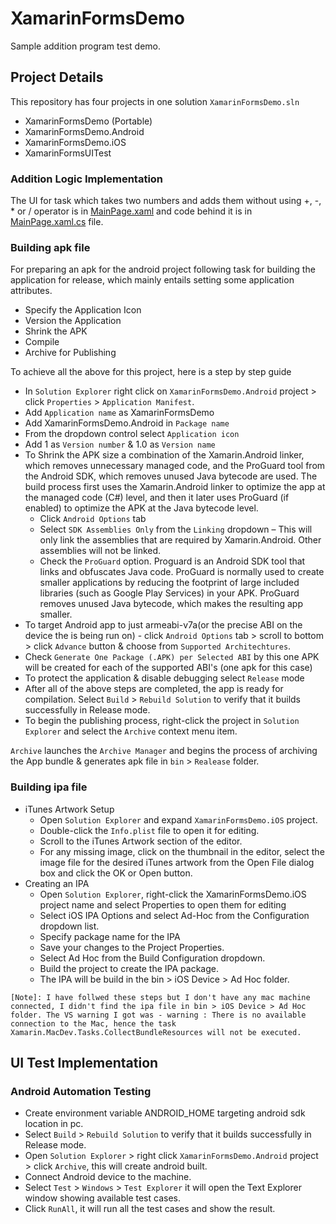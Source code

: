 # XamarinFormsDemo
Sample addition program test demo. 

## Project Details
This repository has four projects in one solution `XamarinFormsDemo.sln`
* XamarinFormsDemo (Portable)
* XamarinFormsDemo.Android
* XamarinFormsDemo.iOS
* XamarinFormsUITest

### Addition Logic Implementation
The UI for task which takes two numbers and adds them without using +, -, * or / operator is in [MainPage.xaml](https://github.com/ksarang2009/XamarinFormsDemo/blob/master/XamarinFormsDemo/XamarinFormsDemo/XamarinFormsDemo/MainPage.xaml) and code behind it is in [MainPage.xaml.cs](https://github.com/ksarang2009/XamarinFormsDemo/blob/master/XamarinFormsDemo/XamarinFormsDemo/XamarinFormsDemo/MainPage.xaml.cs) file.

### Building apk file
For preparing an apk for the android project following task for building the application for release, which mainly entails setting some application attributes.
  * Specify the Application Icon
  * Version the Application
  * Shrink the APK
  * Compile
  * Archive for Publishing
  
To achieve all the above for this project, here is a step by step guide
* In `Solution Explorer` right click on `XamarinFormsDemo.Android` project > click `Properties` > `Application Manifest`.
* Add `Application name` as XamarinFormsDemo
* Add XamarinFormsDemo.Android in `Package name`
* From the dropdown control select `Application icon`
* Add 1 as `Version number` & 1.0 as `Version name`
* To Shrink the APK size a combination of the Xamarin.Android linker, which removes unnecessary managed code, and the ProGuard tool from the Android SDK, which removes unused Java bytecode are used. The build process first uses the Xamarin.Android linker to optimize the app at the managed code (C#) level, and then it later uses ProGuard (if enabled) to optimize the APK at the Java bytecode level.
  * Click `Android Options` tab
  * Select `SDK Assemblies Only` from the `Linking` dropdown – This will only link the assemblies that are required by Xamarin.Android. Other assemblies will not be linked.
  * Check the `ProGuard` option. Proguard is an Android SDK tool that links and obfuscates Java code. ProGuard is normally used to create smaller applications by reducing the footprint of large included libraries (such as Google Play Services) in your APK. ProGuard removes unused Java bytecode, which makes the resulting app smaller.
* To target Android app to just armeabi-v7a(or the precise ABI on the device the is being run on) - click `Android Options` tab > scroll to bottom > click `Advance` button & choose from `Supported Architechtures`.
* Check `Generate One Package (.APK) per Selected ABI` by this one APK will be created for each of the supported ABI's (one apk for this case)
* To protect the application & disable debugging select `Release` mode
* After all of the above steps are completed, the app is ready for compilation. Select `Build` > `Rebuild Solution` to verify that it builds successfully in Release mode.
* To begin the publishing process, right-click the project in `Solution Explorer` and select the `Archive` context menu item.

`Archive` launches the `Archive Manager` and begins the process of archiving the App bundle & generates apk file in `bin` > `Realease` folder.

### Building ipa file
* iTunes Artwork Setup
  * Open `Solution Explorer` and expand `XamarinFormsDemo.iOS` project.
  * Double-click the `Info.plist` file to open it for editing.
  * Scroll to the iTunes Artwork section of the editor.
  * For any missing image, click on the thumbnail in the editor, select the image file for the desired iTunes artwork from the Open File dialog box and click the OK or Open button.
* Creating an IPA
  * Open `Solution Explorer`, right-click the XamarinFormsDemo.iOS project name and select Properties to open them for editing
  * Select iOS IPA Options and select Ad-Hoc from the Configuration dropdown list.
  * Specify package name for the IPA
  * Save your changes to the Project Properties.
  *  Select Ad Hoc from the Build Configuration dropdown.
  * Build the project to create the IPA package.
  * The IPA will be build in the bin > iOS Device > Ad Hoc folder.
 
`[Note]: I have follwed these steps but I don't have any mac machine connected, I didn't find the ipa file in bin > iOS Device > Ad Hoc folder. The VS warning I got was - warning : There is no available connection to the Mac, hence the task Xamarin.MacDev.Tasks.CollectBundleResources will not be executed.`

## UI Test Implementation
### Android Automation Testing
* Create environment variable ANDROID_HOME targeting android sdk location in pc.
* Select `Build` > `Rebuild Solution` to verify that it builds successfully in Release mode.
* Open `Solution Explorer` > right click `XamarinFormsDemo.Android` project > click `Archive`, this will create android built.
* Connect Android device to the machine.
* Select `Test` > `Windows` > `Test Explorer` it will open the Text Explorer window showing available test cases.
* Click `RunAll`, it will run all the test cases and show the result.